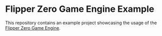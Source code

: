 # Flipper Zero Game Engine Example

This repository contains an example project showcasing the usage of the [Flipper Zero Game Engine](https://github.com/flipperdevices/flipperzero-game-engine).